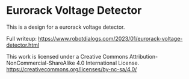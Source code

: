 # Eurorack Voltage Detector 

This is a design for a eurorack voltage detector.

Full writeup: https://www.robotdialogs.com/2023/01/eurorack-voltage-detector.html

This work is licensed under a Creative Commons Attribution-NonCommercial-ShareAlike 4.0 International License. https://creativecommons.org/licenses/by-nc-sa/4.0/